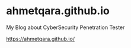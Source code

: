 # ahmetqara.github.io

My Blog about CyberSecurity Penetration Tester

https://ahmetqara.github.io/
